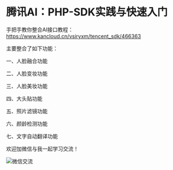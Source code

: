 # 腾讯AI：PHP-SDK实践与快速入门

手把手教你整合AI接口教程：https://www.kancloud.cn/vsiryxm/tencent_sdk/466363

主要整合了如下功能：

一、人脸融合功能

二、人脸变妆功能

三、人脸美妆功能

四、大头贴功能

五、照片滤镜功能

六、颜龄检测功能

七、文字自动翻译功能

欢迎加微信与我一起学习交流！

![微信交流](https://upload-images.jianshu.io/upload_images/2476164-6f8462a485b073fc.jpg?imageMogr2/auto-orient/strip%7CimageView2/2/w/400)


